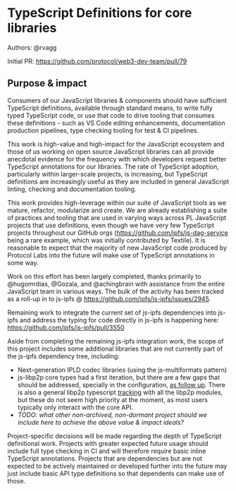 # TypeScript Definitions for core libraries

Authors: @rvagg

Initial PR: https://github.com/protocol/web3-dev-team/pull/79

## Purpose &amp; impact 

Consumers of our JavaScript libraries & components should have sufficient TypeScript definitions, available through standard means, to write fully typed TypeScript code, or use that code to drive tooling that consumes these definitions - such as VS Code editing enhancements, documentation production pipelines, type checking tooling for test & CI pipelines.

This work is high-value and high-impact for the JavaScript ecosystem and those of us working on open source JavaScript libraries can all provide anecdotal evidence for the frequency with which developers request better TypeScript annotations for our libraries. The rate of TypeScript adoption, particularly within larger-scale projects, is increasing, but TypeScript definitions are increasingly useful as they are included in general JavaScript linting, checking and documentation tooling.

This work provides high-leverage within our suite of JavaScript tools as we mature, refactor, modularize and create. We are already establishing a suite of practices and tooling that are used in varying ways across PL JavaScript projects that use definitions, even though we have very few TypeScript projects throughout our GitHub orgs (<https://github.com/ipfs/js-dag-service> being a rare example, which was initially contributed by Textile). It is reasonable to expect that the majority of new JavaScript code produced by Protocol Labs into the future will make use of TypeScript annotations in some way.

Work on this effort has been largely completed, thanks primarily to @hugomrdias, @Gozala, and @achingbrain with assistance from the entire JavaScript team in various ways. The bulk of the activity has been tracked as a roll-up in to js-ipfs @ <https://github.com/ipfs/js-ipfs/issues/2945>.

Remaining work to integrate the current set of js-ipfs dependencies into js-ipfs and address the typing for code directly in js-ipfs is happening here: https://github.com/ipfs/js-ipfs/pull/3550

Aside from completing the remaining js-ipfs integration work, the scope of this project includes some additional libraries that are not currently part of the js-ipfs dependency tree, including:

 * Next-generation IPLD codec libraries (using the js-multiformats pattern)
 * js-libp2p core types had a first iteration, but there are a few gaps that should be addressed, specially in the configuration, [as follow up](https://github.com/libp2p/js-libp2p/issues/830). There is also a general libp2p typescript [tracking](https://github.com/libp2p/js-libp2p/issues/659) with all the libp2p modules, but these do not seem high priority at the moment, as most users typically only interact with the core API.
 * _TODO: what other non-archived, non-dormant project should we include here to achieve the above value & impact ideals?_

Project-specific decisions will be made regarding the depth of TypeScript definitional work. Projects with greater expected future usage should include full type checking in CI and will therefore require basic inline TypeScript annotations. Projects that are dependencies but are not expected to be actively maintained or developed further into the future may just include basic API type definitions so that dependents can make use of those.

<!--
#### Background &amp; intent
_Describe the desired state of the world after this project? Why does that matter?_
#### Assumptions &amp; hypotheses
_What must be true for this project to matter?_
#### User workflow example
_How would a developer or user use this new capability?_
#### Impact
_How would this directly contribute to web3 dev stack product-market fit?_
#### Leverage
_How much would nailing this project improve our knowledge and ability to execute future projects?_
#### Confidence
_How sure are we that this impact would be realized? Label from [this scale](https://medium.com/@nimay/inside-product-introduction-to-feature-priority-using-ice-impact-confidence-ease-and-gist-5180434e5b15)_.
## Project definition
#### Brief plan of attack
#### What does done look like?
_What specific deliverables should completed to consider this project done?_
####  What does success look like?
_Success means impact. How will we know we did the right thing?_
#### Counterpoints &amp; pre-mortem
_Why might this project be lower impact than expected? How could this project fail to complete, or fail to be successful?_
#### Alternatives
_How might this project’s intent be realized in other ways (other than this project proposal)? What other potential solutions can address the same need?_
#### Dependencies/prerequisites
#### Future opportunities
## Required resources
#### Effort estimate
#### Roles / skills needed
-->
